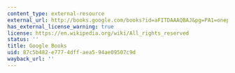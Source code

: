 ```yaml
---
content_type: external-resource
external_url: http://books.google.com/books?id=aFITDAAAQBAJ&pg=PA1=onepage
has_external_license_warning: true
license: https://en.wikipedia.org/wiki/All_rights_reserved
status: ''
title: Google Books
uid: 87c5b482-e777-4dff-aea5-94ae09507c9d
wayback_url: ''
---
```


